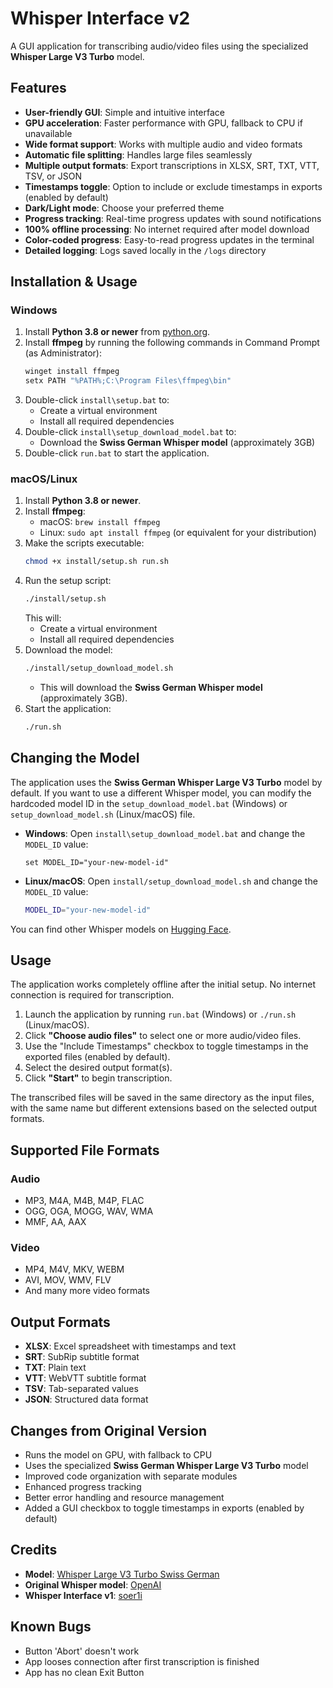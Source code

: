 # Whisper Interface v2

A GUI application for transcribing audio/video files using the specialized **Whisper Large V3 Turbo** model.

## Features

- **User-friendly GUI**: Simple and intuitive interface
- **GPU acceleration**: Faster performance with GPU, fallback to CPU if unavailable
- **Wide format support**: Works with multiple audio and video formats
- **Automatic file splitting**: Handles large files seamlessly
- **Multiple output formats**: Export transcriptions in XLSX, SRT, TXT, VTT, TSV, or JSON
- **Timestamps toggle**: Option to include or exclude timestamps in exports (enabled by default)
- **Dark/Light mode**: Choose your preferred theme
- **Progress tracking**: Real-time progress updates with sound notifications
- **100% offline processing**: No internet required after model download
- **Color-coded progress**: Easy-to-read progress updates in the terminal
- **Detailed logging**: Logs saved locally in the `/logs` directory

## Installation & Usage

### Windows

1. Install **Python 3.8 or newer** from [python.org](https://www.python.org/downloads/).
2. Install **ffmpeg** by running the following commands in Command Prompt (as Administrator):
   ```bash
   winget install ffmpeg
   setx PATH "%PATH%;C:\Program Files\ffmpeg\bin"
   ```
3. Double-click `install\setup.bat` to:
   - Create a virtual environment
   - Install all required dependencies
4. Double-click `install\setup_download_model.bat` to:
   - Download the **Swiss German Whisper model** (approximately 3GB)
5. Double-click `run.bat` to start the application.

### macOS/Linux

1. Install **Python 3.8 or newer**.
2. Install **ffmpeg**:
   - macOS: `brew install ffmpeg`
   - Linux: `sudo apt install ffmpeg` (or equivalent for your distribution)
3. Make the scripts executable:
   ```bash
   chmod +x install/setup.sh run.sh
   ```
4. Run the setup script:
   ```bash
   ./install/setup.sh
   ```
   This will:
   - Create a virtual environment
   - Install all required dependencies
5. Download the model:
   ```bash
   ./install/setup_download_model.sh
   ```
   - This will download the **Swiss German Whisper model** (approximately 3GB).
6. Start the application:
   ```bash
   ./run.sh
   ```

## Changing the Model

The application uses the **Swiss German Whisper Large V3 Turbo** model by default. If you want to use a different Whisper model, you can modify the hardcoded model ID in the `setup_download_model.bat` (Windows) or `setup_download_model.sh` (Linux/macOS) file.

- **Windows**: Open `install\setup_download_model.bat` and change the `MODEL_ID` value:
  ```batch
  set MODEL_ID="your-new-model-id"
  ```
- **Linux/macOS**: Open `install/setup_download_model.sh` and change the `MODEL_ID` value:
  ```bash
  MODEL_ID="your-new-model-id"
  ```

You can find other Whisper models on [Hugging Face](https://huggingface.co/models).

## Usage

The application works completely offline after the initial setup. No internet connection is required for transcription.

1. Launch the application by running `run.bat` (Windows) or `./run.sh` (Linux/macOS).
2. Click **"Choose audio files"** to select one or more audio/video files.
3. Use the "Include Timestamps" checkbox to toggle timestamps in the exported files (enabled by default).
4. Select the desired output format(s).
5. Click **"Start"** to begin transcription.

The transcribed files will be saved in the same directory as the input files, with the same name but different extensions based on the selected output formats.

## Supported File Formats

### Audio
- MP3, M4A, M4B, M4P, FLAC
- OGG, OGA, MOGG, WAV, WMA
- MMF, AA, AAX

### Video
- MP4, M4V, MKV, WEBM
- AVI, MOV, WMV, FLV
- And many more video formats

## Output Formats

- **XLSX**: Excel spreadsheet with timestamps and text
- **SRT**: SubRip subtitle format
- **TXT**: Plain text
- **VTT**: WebVTT subtitle format
- **TSV**: Tab-separated values
- **JSON**: Structured data format

## Changes from Original Version

- Runs the model on GPU, with fallback to CPU
- Uses the specialized **Swiss German Whisper Large V3 Turbo** model
- Improved code organization with separate modules
- Enhanced progress tracking
- Better error handling and resource management
- Added a GUI checkbox to toggle timestamps in exports (enabled by default)

## Credits

- **Model**: [Whisper Large V3 Turbo Swiss German](https://huggingface.co/nizarmichaud/whisper-large-v3-turbo-swissgerman)
- **Original Whisper model**: [OpenAI](https://github.com/openai/whisper)
- **Whisper Interface v1**: [soer1i](https://github.com/soer1i/Whisper-GUI/tree/main)

## Known Bugs

- Button 'Abort' doesn't work
- App looses connection after first transcription is finished
- App has no clean Exit Button
